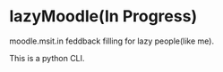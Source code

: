 # lazyMoodle(In Progress)
moodle.msit.in feddback filling for lazy people(like me). 

This is a python CLI.

